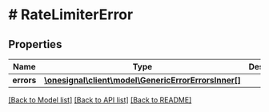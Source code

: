 # # RateLimiterError

## Properties

Name | Type | Description | Notes
------------ | ------------- | ------------- | -------------
**errors** | [**\onesignal\client\model\GenericErrorErrorsInner[]**](GenericErrorErrorsInner.md) |  | [optional]

[[Back to Model list]](../../README.md#models) [[Back to API list]](../../README.md#endpoints) [[Back to README]](../../README.md)
